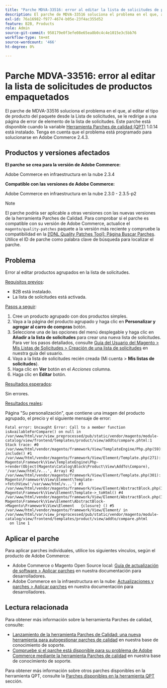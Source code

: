 ```yaml
---
title: "Parche MDVA-33516: error al editar la lista de solicitudes de productos empaquetados"
description: El parche de MDVA-33516 soluciona el problema en el que, al editar el tipo de producto del paquete desde la Lista de solicitudes, se le redirige a una página de error de elemento de la lista de solicitudes. Este parche está disponible cuando está instalada la [Quality Patches Tool (QPT)](/help/announcements/adobe-commerce-announcements/magento-quality-patches-released-new-tool-to-self-serve-quality-patches.md) 1.0.14. Tenga en cuenta que el problema está programado para solucionarse en Adobe Commerce 2.4.3.
exl-id: 76a16982-f977-4674-b05e-23f4ac355d52
feature: B2B, Products
role: Admin
source-git-commit: 958179e0f3efe08e65ea8b0c4c4e1015e3c5bb76
workflow-type: tm+mt
source-wordcount: '466'
ht-degree: 0%

---
```


# Parche MDVA-33516: error al editar la lista de solicitudes de productos empaquetados

El parche de MDVA-33516 soluciona el problema en el que, al editar el tipo de producto del paquete desde la Lista de solicitudes, se le redirige a una página de error de elemento de la lista de solicitudes. Este parche está disponible cuando la variable [Herramienta Parches de calidad (QPT)](/help/announcements/adobe-commerce-announcements/magento-quality-patches-released-new-tool-to-self-serve-quality-patches.md) 1.0.14 está instalado. Tenga en cuenta que el problema está programado para solucionarse en Adobe Commerce 2.4.3.

## Productos y versiones afectados

**El parche se crea para la versión de Adobe Commerce:**

Adobe Commerce en infraestructura en la nube 2.3.4

**Compatible con las versiones de Adobe Commerce:**

Adobe Commerce en infraestructura en la nube 2.3.0 - 2.3.5-p2

>[!NOTE]
>
>El parche podría ser aplicable a otras versiones con las nuevas versiones de la herramienta Parches de Calidad. Para comprobar si el parche es compatible con su versión de Adobe Commerce, actualice el `magento/quality-patches` paquete a la versión más reciente y compruebe la compatibilidad en la [[!DNL Quality Patches Tool]: Página Buscar Parches](https://devdocs.magento.com/quality-patches/tool.html#patch-grid). Utilice el ID de parche como palabra clave de búsqueda para localizar el parche.

## Problema

Error al editar productos agrupados en la lista de solicitudes.

<u>Requisitos previos</u>:

* B2B está instalado.
* La lista de solicitudes está activada.

<u>Pasos a seguir</u>:

1. Cree un producto agrupado con dos productos simples.
1. Vaya a la página del producto agrupado y haga clic en **Personalizar y agregar al carro de compras** botón.
1. Seleccione una de las opciones del menú desplegable y haga clic en **Añadir a la lista de solicitudes** para crear una nueva lista de solicitudes. Para ver los pasos detallados, consulte [Guía del Usuario del Magento > Mis Listas de Solicitudes > Creación de una lista de solicitudes](https://docs.magento.com/user-guide/customers/account-dashboard-requisition-lists.html#create-a-requisition-list) en nuestra guía del usuario.
1. Vaya a la lista de solicitudes recién creada (Mi cuenta > **Mis listas de solicitudes**).
1. Haga clic en **Ver** botón en el *Acciones* columna.
1. Haga clic en **Editar** botón.

<u>Resultados esperados</u>:<br>

Sin errores.

<u>Resultados reales</u>:

Página &quot;Su personalización&quot;, que contiene una imagen del producto agrupado, el precio y el siguiente mensaje de error:

```
Fatal error: Uncaught Error: Call to a member function isAvailableForCompare() on null in /var/www/html/var/view_preprocessed/pub/static/vendor/magento/module-catalog/view/frontend/templates/product/view/addto/compare.phtml:1 Stack trace: #0 /var/www/html/vendor/magento/framework/View/TemplateEngine/Php.php(59): include() #1 /var/www/html/vendor/magento/framework/View/Element/Template.php(271): Magento\Framework\View\TemplateEngine\Php->render(Object(Magento\Catalog\Block\Product\View\AddTo\Compare), '/var/www/html/v...', Array) #2 /var/www/html/vendor/magento/framework/View/Element/Template.php(301): Magento\Framework\View\Element\Template->fetchView('/var/www/html/v...') #3 /var/www/html/vendor/magento/framework/View/Element/AbstractBlock.php(1099): Magento\Framework\View\Element\Template->_toHtml() #4 /var/www/html/vendor/magento/framework/View/Element/AbstractBlock.php(1103): Magento\Framework\View\Element\AbstractBlock->Magento\Framework\View\Element   {closure} () #5 /var/www/html/vendor/magento/framework/View/Element/ in /var/www/html/var/view_preprocessed/pub/static/vendor/magento/module-catalog/view/frontend/templates/product/view/addto/compare.phtml
  on line 1
```

## Aplicar el parche

Para aplicar parches individuales, utilice los siguientes vínculos, según el producto de Adobe Commerce:

* Adobe Commerce o Magento Open Source local: [Guía de actualización de software > Aplicar parches](https://devdocs.magento.com/guides/v2.4/comp-mgr/patching/mqp.html) en nuestra documentación para desarrolladores.
* Adobe Commerce en la infraestructura en la nube: [Actualizaciones y parches > Aplicar parches](https://devdocs.magento.com/cloud/project/project-patch.html) en nuestra documentación para desarrolladores.

## Lectura relacionada

Para obtener más información sobre la herramienta Parches de calidad, consulte:

* [Lanzamiento de la herramienta Parches de Calidad: una nueva herramienta para autogestionar parches de calidad](/help/announcements/adobe-commerce-announcements/magento-quality-patches-released-new-tool-to-self-serve-quality-patches.md) en nuestra base de conocimiento de soporte.
* [Compruebe si el parche está disponible para su problema de Adobe Commerce mediante la herramienta Parches de calidad](/help/support-tools/patches-available-in-qpt-tool/check-patch-for-magento-issue-with-magento-quality-patches.md) en nuestra base de conocimiento de soporte.

Para obtener más información sobre otros parches disponibles en la herramienta QPT, consulte la [Parches disponibles en la herramienta QPT](https://support.magento.com/hc/en-us/sections/360010506631-Patches-available-in-QPT-tool-) sección.
